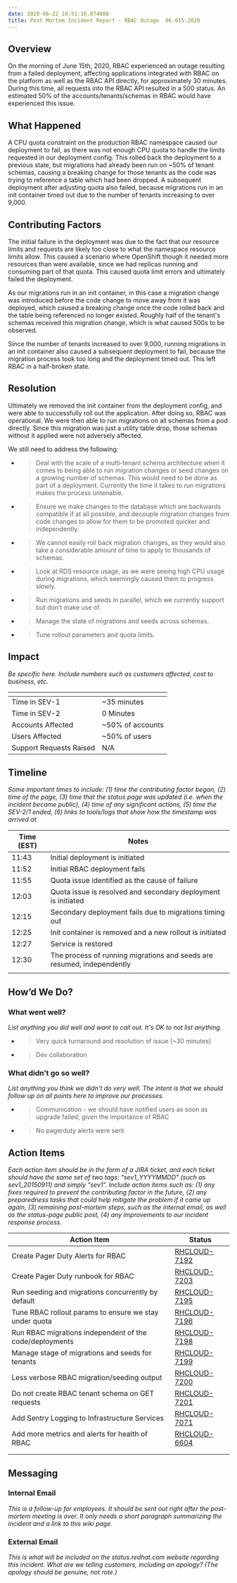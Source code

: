 ```yaml
---
date: 2020-06-22 10:51:16.874000
title: Post Mortem Incident Report - RBAC Outage  06-015-2020
---
```

## <span dir="ltr">Overview</span>

<span dir="ltr">On the morning of June 15th, 2020, RBAC experienced an
outage resulting from a failed deployment, affecting applications
integrated with RBAC on the platform as well as the RBAC API directly,
for approximately 30 minutes. During this time, all requests into the
RBAC API resulted in a 500 status. An estimated 50% of the
accounts/tenants/schemas in RBAC would have experienced this
issue.</span>

## <span dir="ltr">What Happened</span>

<span dir="ltr">A CPU quota constraint on the production RBAC namespace
caused our deployment to fail, as there was not enough CPU quota to
handle the limits requested in our deployment config. This rolled back
the deployment to a previous state, but migrations had already been run
on \~50% of tenant schemas, causing a breaking change for those tenants
as the code was trying to reference a table which had been dropped. A
subsequent deployment after adjusting quota also failed, because
migrations run in an init container timed out due to the number of
tenants increasing to over 9,000.</span>

## <span dir="ltr">Contributing Factors</span>

<span dir="ltr">The initial failure in the deployment was due to the
fact that our resource limits and requests are likely too close to what
the namespace resource limits allow. This caused a scenario where
OpenShift though it needed more resources than were available, since we
had replicas running and consuming part of that quota. This caused quota
limit errors and ultimately failed the deployment.</span>

<span dir="ltr"></span>

<span dir="ltr">As our migrations run in an init container, in this case
a migration change was introduced before the code change to move away
from it was deployed, which caused a breaking change once the code
rolled back and the table being referenced no longer existed. Roughly
half of the tenant's schemas received this migration change, which is
what caused 500s to be observed.</span>

<span dir="ltr"></span>

<span dir="ltr">Since the number of tenants increased to over 9,000,
running migrations in an init container also caused a subsequent
deployment to fail, because the migration process took too long and the
deployment timed out. This left RBAC in a half-broken state.</span>

## <span dir="ltr">Resolution</span>

<span dir="ltr">Ultimately we removed the init container from the
deployment config, and were able to successfully roll out the
application. After doing so, RBAC was operational. We were then able to
run migrations on all schemas from a pod directly. Since this migration
was just a utility table drop, those schemas without it applied were not
adversely affected.</span>

<span dir="ltr"></span>

<span dir="ltr">We still need to address the following:</span>

<span dir="ltr"></span>

  - > <span dir="ltr">Deal with the scale of a multi-tenant schema
    > architecture when it comes to being able to run migration changes
    > or seed changes on a growing number of schemas. This would need to
    > be done as part of a deployment. Currently the time it takes to
    > run migrations makes the process untenable.</span>

  - > <span dir="ltr">Ensure we make changes to the database which are
    > backwards compatible if at all possible, and decouple migration
    > changes from code changes to allow for them to be promoted quicker
    > and independently.</span>

  - > <span dir="ltr">We cannot easily roll back migration changes, as
    > they would also take a considerable amount of time to apply to
    > thousands of schemas.</span>

  - > <span dir="ltr">Look at RDS resource usage, as we were seeing high
    > CPU usage during migrations, which seemingly caused them to
    > progress slowly.</span>

  - > <span dir="ltr">Run migrations and seeds in parallel, which we
    > currently support but don't make use of.</span>

  - > <span dir="ltr">Manage the state of migrations and seeds across
    > schemas.</span>

  - > <span dir="ltr">Tune rollout parameters and quota limits.</span>

## <span dir="ltr">Impact</span>

*<span dir="ltr">Be specific here. Include numbers such as customers
affected, cost to business, etc.</span>*

<span dir="ltr"></span>

<table>
<thead>
<tr class="header">
<th><span dir="ltr"></span></th>
<th></th>
</tr>
</thead>
<tbody>
<tr class="odd">
<td><span dir="ltr">Time in SEV-1</span></td>
<td><span dir="ltr">~35 minutes</span></td>
</tr>
<tr class="even">
<td><span dir="ltr">Time in SEV-2</span></td>
<td><span dir="ltr">0 Minutes</span></td>
</tr>
<tr class="odd">
<td><span dir="ltr">Accounts Affected</span></td>
<td><span dir="ltr">~50% of accounts</span></td>
</tr>
<tr class="even">
<td><span dir="ltr">Users Affected</span></td>
<td><span dir="ltr">~50% of users</span></td>
</tr>
<tr class="odd">
<td><span dir="ltr">Support Requests Raised</span></td>
<td><span dir="ltr">N/A</span></td>
</tr>
</tbody>
</table>

<span dir="ltr"></span>

<span dir="ltr"></span>

<span dir="ltr"></span>

## <span dir="ltr">Timeline</span>

*<span dir="ltr">Some important times to include: (1) time the
contributing factor began, (2) time of the page, (3) time that the
status page was updated (i.e. when the incident became public), (4) time
of any significant actions, (5) time the SEV-2/1 ended, (6) links to
tools/logs that show how the timestamp was arrived at.</span>*

<span dir="ltr"></span>

<table>
<thead>
<tr class="header">
<th><strong><span dir="ltr">Time (EST)</span></strong></th>
<th><strong><span dir="ltr">Notes</span></strong></th>
</tr>
</thead>
<tbody>
<tr class="odd">
<td><span dir="ltr">11:43</span></td>
<td><span dir="ltr">Initial deployment is initiated</span></td>
</tr>
<tr class="even">
<td><span dir="ltr">11:52</span></td>
<td><span dir="ltr">Initial RBAC deployment fails</span></td>
</tr>
<tr class="odd">
<td><span dir="ltr">11:55</span></td>
<td><span dir="ltr">Quota issue identified as the cause of failure</span></td>
</tr>
<tr class="even">
<td><span dir="ltr">12:03</span></td>
<td><span dir="ltr">Quota issue is resolved and secondary deployment is initiated</span></td>
</tr>
<tr class="odd">
<td><span dir="ltr">12:15</span></td>
<td><span dir="ltr">Secondary deployment fails due to migrations timing out</span></td>
</tr>
<tr class="even">
<td><span dir="ltr">12:25</span></td>
<td><span dir="ltr">Init container is removed and a new rollout is initiated</span></td>
</tr>
<tr class="odd">
<td><span dir="ltr">12:27</span></td>
<td><span dir="ltr">Service is restored</span></td>
</tr>
<tr class="even">
<td><span dir="ltr">12:30</span></td>
<td><span dir="ltr">The process of running migrations and seeds are resumed, independently</span></td>
</tr>
<tr class="odd">
<td><span dir="ltr"></span></td>
<td><span dir="ltr"></span></td>
</tr>
</tbody>
</table>

<span dir="ltr"></span>

<span dir="ltr"></span>

## <span dir="ltr">How’d We Do?</span>

### <span dir="ltr">What went well?</span>

*<span dir="ltr">List anything you did well and want to call out. It's
OK to not list anything.</span>*

  - > <span dir="ltr">Very quick turnaround and resolution of issue
    > (\~30 minutes)</span>

  - > <span dir="ltr">Dev collaboration</span>

### <span dir="ltr">What didn’t go so well?</span>

*<span dir="ltr">List anything you think we didn't do very well. The
intent is that we should follow up on all points here to improve our
processes.</span>*

<span dir="ltr"></span>

  - > <span dir="ltr">Communication - we should have notified users as
    > soon as upgrade failed, given the importance of RBAC</span>

  - > <span dir="ltr">No pagerduty alerts were sent</span>

> <span dir="ltr"></span>

<span dir="ltr"></span>

## <span dir="ltr">Action Items</span>

<span dir="ltr">*Each action item should be in the form of a JIRA
ticket, and each ticket should have the same set of two tags:
“sev1\_YYYYMMDD” (such as sev1\_20150911) and simply “sev1”. Include
action items such as: (1) any fixes required to prevent the contributing
factor in the future, (2) any preparedness tasks that could help
mitigate the problem if it came up again, (3) remaining post-mortem
steps, such as the internal email, as well as the status-page public
post, (4) any improvements to our incident response process.*</span>

<span dir="ltr"></span>

<table>
<thead>
<tr class="header">
<th><strong><span dir="ltr">Action Item</span></strong></th>
<th><strong><span dir="ltr">Status</span></strong></th>
</tr>
</thead>
<tbody>
<tr class="odd">
<td><span dir="ltr">Create Pager Duty Alerts for RBAC</span></td>
<td><span dir="ltr"><a href="https://projects.engineering.redhat.com/browse/RHCLOUD-7192"><span class="underline">RHCLOUD-7192</span></a></span></td>
</tr>
<tr class="even">
<td><span dir="ltr">Create Pager Duty runbook for RBAC</span></td>
<td><span dir="ltr"><a href="https://projects.engineering.redhat.com/browse/RHCLOUD-7203"><span class="underline">RHCLOUD-7203</span></a></span></td>
</tr>
<tr class="odd">
<td><span dir="ltr">Run seeding and migrations concurrently by default</span></td>
<td><span dir="ltr"><a href="https://projects.engineering.redhat.com/browse/RHCLOUD-7195"><span class="underline">RHCLOUD-7195</span></a></span></td>
</tr>
<tr class="even">
<td><span dir="ltr">Tune RBAC rollout params to ensure we stay under quota</span></td>
<td><span dir="ltr"><a href="https://projects.engineering.redhat.com/browse/RHCLOUD-7196"><span class="underline">RHCLOUD-7196</span></a></span></td>
</tr>
<tr class="odd">
<td><span dir="ltr">Run RBAC migrations independent of the code/deployments</span></td>
<td><span dir="ltr"><a href="https://projects.engineering.redhat.com/browse/RHCLOUD-7198"><span class="underline">RHCLOUD-7198</span></a></span></td>
</tr>
<tr class="even">
<td><span dir="ltr">Manage stage of migrations and seeds for tenants</span></td>
<td><span dir="ltr"><a href="https://projects.engineering.redhat.com/browse/RHCLOUD-7199"><span class="underline">RHCLOUD-7199</span></a></span></td>
</tr>
<tr class="odd">
<td><span dir="ltr">Less verbose RBAC migration/seeding output</span></td>
<td><span dir="ltr"><a href="https://projects.engineering.redhat.com/browse/RHCLOUD-7200">RHCLOUD-7200</a></span></td>
</tr>
<tr class="even">
<td><span dir="ltr">Do not create RBAC tenant schema on GET requests</span></td>
<td><span dir="ltr"><a href="https://projects.engineering.redhat.com/browse/RHCLOUD-7201"><span class="underline">RHCLOUD-7201</span></a></span></td>
</tr>
<tr class="odd">
<td><span dir="ltr">Add Sentry Logging to Infrastructure Services</span></td>
<td><span dir="ltr"><a href="https://projects.engineering.redhat.com/browse/RHCLOUD-7071"><span class="underline">RHCLOUD-7071</span></a></span></td>
</tr>
<tr class="even">
<td><span dir="ltr">Add more metrics and alerts for health of RBAC</span></td>
<td><span dir="ltr"><a href="https://projects.engineering.redhat.com/browse/RHCLOUD-6604"><span class="underline">RHCLOUD-6604</span></a></span></td>
</tr>
<tr class="odd">
<td><span dir="ltr"></span></td>
<td><span dir="ltr"></span></td>
</tr>
<tr class="even">
<td><span dir="ltr"></span></td>
<td><span dir="ltr"></span></td>
</tr>
</tbody>
</table>

<span dir="ltr"></span>

## <span dir="ltr">Messaging</span>

### <span dir="ltr">Internal Email</span>

*<span dir="ltr">This is a follow-up for employees. It should be sent
out right after the post-mortem meeting is over. It only needs a short
paragraph summarizing the incident and a link to this wiki page.</span>*

<span dir="ltr"></span>

<span dir="ltr"></span>

### <span dir="ltr">External Email</span>

*<span dir="ltr">This is what will be included on the status.redhat.com
website regarding this incident. What are we telling customers,
including an apology? (The apology should be genuine, not rote.)</span>*

<span dir="ltr"></span>
